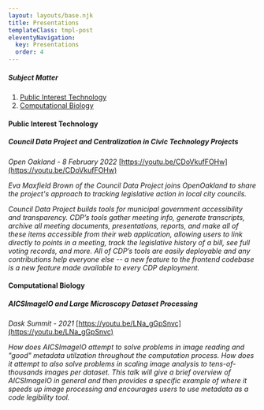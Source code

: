 ```yaml
---
layout: layouts/base.njk
title: Presentations
templateClass: tmpl-post
eleventyNavigation:
  key: Presentations
  order: 4
---
```


##### Subject Matter

1. [Public Interest Technology](#public-interest-technology)
1. [Computational Biology](#computational-biology)

#### Public Interest Technology

##### Council Data Project and Centralization in Civic Technology Projects

_Open Oakland - 8 February 2022_
[https://youtu.be/CDoVkufFOHw](https://youtu.be/CDoVkufFOHw)

_Eva Maxfield Brown of the Council Data Project joins OpenOakland to share the project's approach to tracking legislative action in local city councils._

_Council Data Project builds tools for municipal government accessibility and transparency. CDP’s tools gather meeting info, generate transcripts, archive all meeting documents, presentations, reports, and make all of these items accessible from their web application, allowing users to link directly to points in a meeting, track the legislative history of a bill, see full voting records, and more. All of CDP’s tools are easily deployable and any contributions help everyone else -- a new feature to the frontend codebase is a new feature made available to every CDP deployment._

#### Computational Biology

##### AICSImageIO and Large Microscopy Dataset Processing

_Dask Summit - 2021_
[https://youtu.be/LNa_gGpSnvc](https://youtu.be/LNa_gGpSnvc)

_How does AICSImageIO attempt to solve problems in image reading and "good" metadata utilzation throughout the computation process. How does it attempt to also solve problems in scaling image analysis to tens-of-thousands images per dataset. This talk will give a brief overview of AICSImageIO in general and then provides a specific example of where it speeds up image processing and encourages users to use metadata as a code legibility tool._
